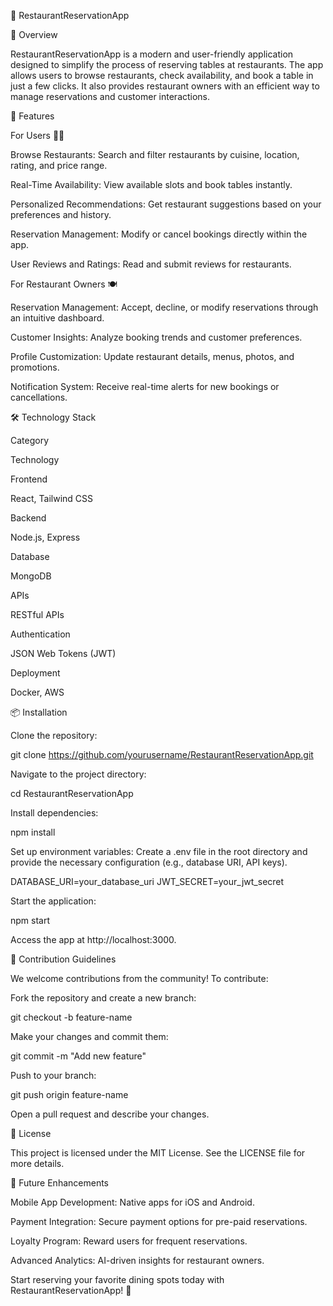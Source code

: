 🌟 RestaurantReservationApp

🚀 Overview

RestaurantReservationApp is a modern and user-friendly application designed to simplify the process of reserving tables at restaurants. The app allows users to browse restaurants, check availability, and book a table in just a few clicks. It also provides restaurant owners with an efficient way to manage reservations and customer interactions.

🎯 Features

For Users 🧑‍🍳

Browse Restaurants: Search and filter restaurants by cuisine, location, rating, and price range.

Real-Time Availability: View available slots and book tables instantly.

Personalized Recommendations: Get restaurant suggestions based on your preferences and history.

Reservation Management: Modify or cancel bookings directly within the app.

User Reviews and Ratings: Read and submit reviews for restaurants.

For Restaurant Owners 🍽️

Reservation Management: Accept, decline, or modify reservations through an intuitive dashboard.

Customer Insights: Analyze booking trends and customer preferences.

Profile Customization: Update restaurant details, menus, photos, and promotions.

Notification System: Receive real-time alerts for new bookings or cancellations.

🛠️ Technology Stack

Category

Technology

Frontend

React, Tailwind CSS

Backend

Node.js, Express

Database

MongoDB

APIs

RESTful APIs

Authentication

JSON Web Tokens (JWT)

Deployment

Docker, AWS

📦 Installation

Clone the repository:

git clone https://github.com/yourusername/RestaurantReservationApp.git

Navigate to the project directory:

cd RestaurantReservationApp

Install dependencies:

npm install

Set up environment variables:
Create a .env file in the root directory and provide the necessary configuration (e.g., database URI, API keys).

DATABASE_URI=your_database_uri
JWT_SECRET=your_jwt_secret

Start the application:

npm start

Access the app at http://localhost:3000.

🤝 Contribution Guidelines

We welcome contributions from the community! To contribute:

Fork the repository and create a new branch:

git checkout -b feature-name

Make your changes and commit them:

git commit -m "Add new feature"

Push to your branch:

git push origin feature-name

Open a pull request and describe your changes.

📜 License

This project is licensed under the MIT License. See the LICENSE file for more details.

🔮 Future Enhancements

Mobile App Development: Native apps for iOS and Android.

Payment Integration: Secure payment options for pre-paid reservations.

Loyalty Program: Reward users for frequent reservations.

Advanced Analytics: AI-driven insights for restaurant owners.

Start reserving your favorite dining spots today with RestaurantReservationApp! 🌟

